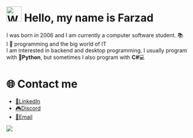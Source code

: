 <h1><img src="https://raw.githubusercontent.com/Tarikul-Islam-Anik/Animated-Fluent-Emojis/master/Emojis/Hand%20gestures/Waving%20Hand.png" alt="Waving Hand" width="40" height="40" /> Hello, my name is Farzad</h1>
<p> I was born in 2006 and I am currently a computer software student. 📚<br>
I 💖 programming and the big world of IT <br>
I am interested in backend and desktop programming. I usually program with <b>🐍Python</b>, but sometimes I also program with <b>C#</b>💻
</p>

<h1>🌐 Contact me</h1>

- <a href="https://linkedin.com/in/f-ebrahimi">💼LinkedIn</a>
- <a href="https://discordapp.com/user/1006459247057436703">🎮Discord</a>
- <a href="mailto:farzadebrahimi.oxo@gmail.com">📧Email</a>

<img src="https://private-user-images.githubusercontent.com/186321222/393860617-e599b0c5-b812-4e11-908a-2bdec8c97c5f.svg?jwt=eyJhbGciOiJIUzI1NiIsInR5cCI6IkpXVCJ9.eyJpc3MiOiJnaXRodWIuY29tIiwiYXVkIjoicmF3LmdpdGh1YnVzZXJjb250ZW50LmNvbSIsImtleSI6ImtleTUiLCJleHAiOjE3MzQ4NDQzMzUsIm5iZiI6MTczNDg0NDAzNSwicGF0aCI6Ii8xODYzMjEyMjIvMzkzODYwNjE3LWU1OTliMGM1LWI4MTItNGUxMS05MDhhLTJiZGVjOGM5N2M1Zi5zdmc_WC1BbXotQWxnb3JpdGhtPUFXUzQtSE1BQy1TSEEyNTYmWC1BbXotQ3JlZGVudGlhbD1BS0lBVkNPRFlMU0E1M1BRSzRaQSUyRjIwMjQxMjIyJTJGdXMtZWFzdC0xJTJGczMlMkZhd3M0X3JlcXVlc3QmWC1BbXotRGF0ZT0yMDI0MTIyMlQwNTA3MTVaJlgtQW16LUV4cGlyZXM9MzAwJlgtQW16LVNpZ25hdHVyZT00ZWU1YjQzMzhlMDRiYmY5MGQzY2I3MTQ4ZWMyYWIzZjUwMDU3OTc1NjhlYjc4MmViZjBiN2RmYzhiZGRjZTAxJlgtQW16LVNpZ25lZEhlYWRlcnM9aG9zdCJ9.5FezhYDEjPsjjmPY1MTNgMVNjSwTFdYMK_lLwIZIYiw">
